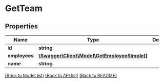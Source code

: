 # GetTeam

## Properties

 Name          | Type                                                                  | Description | Notes      
---------------|-----------------------------------------------------------------------|-------------|------------
 **id**        | **string**                                                            |             | [optional] 
 **employees** | [**\Swagger\Client\Model\GetEmployeeSimple[]**](GetEmployeeSimple.md) |             | [optional] 
 **name**      | **string**                                                            |             | [optional] 

[[Back to Model list]](../../README.md#documentation-for-models) [[Back to API list]](../../README.md#documentation-for-api-endpoints) [[Back to README]](../../README.md)


